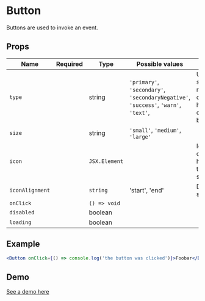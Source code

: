 # Button

Buttons are used to invoke an event.

## Props

| Name            | Required | Type          | Possible values                                                                     | Notes                                                           |
| --------------- | -------- | ------------- | ----------------------------------------------------------------------------------- | --------------------------------------------------------------- |
| `type`          |          | string        | `'primary'`, `'secondary'`, `'secondaryNegative'`, `'success'`, `'warn'`, `'text'`, | Use secondary negative only if you have an off-white background |
| `size`          |          | string        | `'small'`, `'medium'`, `'large'`                                                    |                                                                 |
| `icon`          |          | `JSX.Element` |                                                                                     | Icon _must_ contain a height in the SVG to show up.             |
| `iconAlignment` |          | `string`      | 'start', 'end'                                                                      | Defaults to start                                               |
| `onClick`       |          | `() => void`  |                                                                                     |                                                                 |
| `disabled`      |          | boolean       |                                                                                     |                                                                 |
| `loading`       |          | boolean       |                                                                                     |                                                                 |

## Example

```jsx
<Button onClick={() => console.log('the button was clicked')}>Foobar</Button>
```

## Demo

[See a demo here](https://collector-bank.github.io/collector-portal-framework/?selectedKind=Components&selectedStory=Button)
